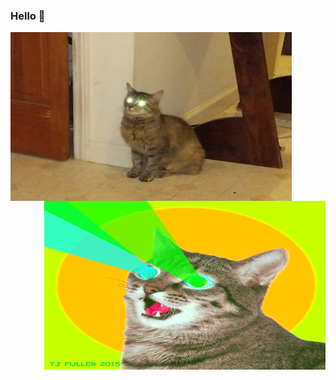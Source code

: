 ### Hello :clown_face:

<table><tr>
<img align="right" height="270px" width="450px" src="https://github.com/robertodr/robertodr/blob/master/img/hamilton-jacobi.jpg" style="float: left" />
<img align="right" height="270px" width="450px" src="https://github.com/robertodr/robertodr/blob/master/img/laser-eye-cat.gif" style="float: right" />
</tr></table>


<!--
**robertodr/robertodr** is a ✨ _special_ ✨ repository because its `README.md` (this file) appears on your GitHub profile.

Here are some ideas to get you started:

- 🔭 I’m currently working on ...
- 🌱 I’m currently learning ...
- 👯 I’m looking to collaborate on ...
- 🤔 I’m looking for help with ...
- 💬 Ask me about ...
- 📫 How to reach me: ...
- 😄 Pronouns: ...
- ⚡ Fun fact: ...
-->
